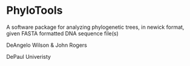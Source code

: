# PhyloTools
A software package for analyzing phylogenetic trees, in newick format, given FASTA formatted DNA sequence file(s)


DeAngelo Wilson & John Rogers

DePaul Univeristy

